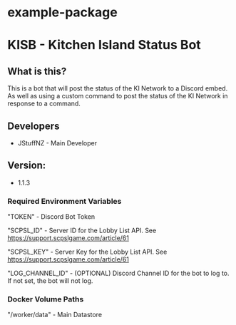 # example-package
# KISB - Kitchen Island Status Bot
## What is this?
This is a bot that will post the status of the KI Network to a Discord embed. As well as using a custom command to post the status of the KI Network in response to a command.

## Developers
- JStuffNZ - Main Developer


## Version: 
- 1.1.3

### Required Environment Variables
"TOKEN" - Discord Bot Token

"SCPSL_ID" - Server ID for the Lobby List API. See https://support.scpslgame.com/article/61

"SCPSL_KEY" - Server Key for the Lobby List API. See https://support.scpslgame.com/article/61

"LOG_CHANNEL_ID" - (OPTIONAL) Discord Channel ID for the bot to log to. If not set, the bot will not log.


### Docker Volume Paths
"/worker/data" - Main Datastore
